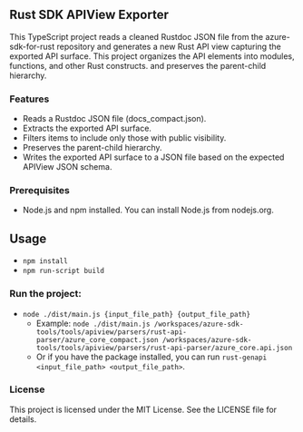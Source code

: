 ## Rust SDK APIView Exporter
This TypeScript project reads a cleaned Rustdoc JSON file from the azure-sdk-for-rust repository and generates a new Rust API view capturing the exported API surface. This project organizes the API elements into modules, functions, and other Rust constructs. and preserves the parent-child hierarchy.

### Features
- Reads a Rustdoc JSON file (docs_compact.json).
- Extracts the exported API surface.
- Filters items to include only those with public visibility.
- Preserves the parent-child hierarchy.
- Writes the exported API surface to a JSON file based on the expected APIView JSON schema.

### Prerequisites
- Node.js and npm installed. You can install Node.js from nodejs.org.

## Usage
- `npm install`
- `npm run-script build`

### Run the project:
- `node ./dist/main.js {input_file_path} {output_file_path}`
    - Example: `node ./dist/main.js /workspaces/azure-sdk-tools/tools/apiview/parsers/rust-api-parser/azure_core_compact.json /workspaces/azure-sdk-tools/tools/apiview/parsers/rust-api-parser/azure_core.api.json`
    - Or if you have the package installed, you can run `rust-genapi <input_file_path> <output_file_path>`.

### License
This project is licensed under the MIT License. See the LICENSE file for details.
